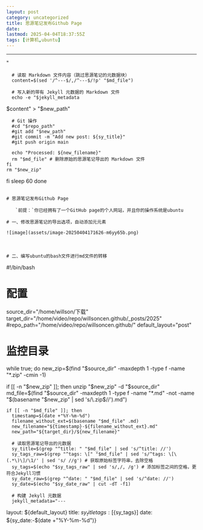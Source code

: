 ```yaml
---
layout: post
category: uncategorized
title: 思源笔记发布Github Page
date: 
lastmod: 2025-04-04T18:37:55Z
tags: [计算机,ubuntu]
---
```

---
"

      # 读取 Markdown 文件内容（跳过思源笔记的元数据块）
      content=$(sed '/^---$/,/^---$/!p' "$md_file")

      # 写入新的带有 Jekyll 元数据的 Markdown 文件
      echo -e "$jekyll_metadata
$content" > "$new_path"

      # Git 操作
      #cd "$repo_path"
      #git add "$new_path"
      #git commit -m "Add new post: ${sy_title}"
      #git push origin main

      echo "Processed: ${new_filename}"
      rm "$md_file" # 删除原始的思源笔记导出的 Markdown 文件
    fi
    rm "$new_zip"
  fi
  sleep 60
done
```

# 思源笔记发布Github Page

　　​`前提：`​你已经拥有了一个GitHub page的个人网站，并且你的操作系统是ubuntu

# 一、修改思源笔记的导出选项，自动添加元元素

​![image](assets/image-20250404171626-m6yy65b.png)​

　　‍

# 二、编写ubuntu的bash文件进行md文件的转移

```
#!/bin/bash

# 配置
source_dir="/home/willson/下载"
target_dir="/home/video/repo/willsoncen.github/_posts/2025"
#repo_path="/home/video/repo/willsoncen.github/"
default_layout="post"

# 监控目录
while true; do
  new_zip=$(find "$source_dir" -maxdepth 1 -type f -name "*.zip" -cmin -1)

  if [[ -n "$new_zip" ]]; then
    unzip "$new_zip" -d "$source_dir"
    md_file=$(find "$source_dir" -maxdepth 1 -type f -name "*.md" -not -name "$(basename "$new_zip" | sed 's/\.zip$//').md")

    if [[ -n "$md_file" ]]; then
      timestamp=$(date +"%Y-%m-%d")
      filename_without_ext=$(basename "$md_file" .md)
      new_filename="${timestamp}-${filename_without_ext}.md"
      new_path="${target_dir}/${new_filename}"

      # 读取思源笔记导出的元数据
      sy_title=$(grep "^title: " "$md_file" | sed 's/^title: //')
      sy_tags_raw=$(grep "^tags: \[" "$md_file" | sed 's/^tags: \[\(.*\)\]/\1/' | sed 's/ //g') # 获取原始标签字符串，去除空格
      sy_tags=$(echo "$sy_tags_raw" | sed 's/,/, /g') # 添加标签之间的空格，更符合Jekyll习惯
      sy_date_raw=$(grep "^date: " "$md_file" | sed 's/^date: //')
      sy_date=$(echo "$sy_date_raw" | cut -dT -f1)

      # 构建 Jekyll 元数据
      jekyll_metadata="---
layout: ${default_layout}
title: ${sy_title}
tags: [${sy_tags}]
date: ${sy_date:-$(date +"%Y-%m-%d")}
